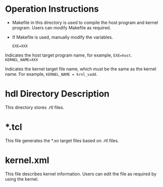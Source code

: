 # Operation Instructions



* Makefile in this directory is used to compile the host program and kernel program. Users can modify Makefile as required.
* If Makefile is used, manually modify the variables.

  `EXE=XXX`

Indicates the host target program name, for example, `EXE=host`.
	`KERNEL_NAME=XXX`

Indicates the kernel target file name, which must be the same as the kernel name.
For example, `KERNEL_NAME = krnl_vadd`.


# hdl Directory Description
This directory stores .rtl files.
# *.tcl
This file generates the *.xo target files based on .rtl files.
# kernel.xml
This file describes kernel information. Users can edit the file as required by using the kernel.

